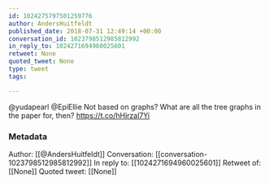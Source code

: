 ```yaml
---
id: 1024275797501259776
author: AndersHuitfeldt
published_date: 2018-07-31 12:49:14 +00:00
conversation_id: 1023798512985812992
in_reply_to: 1024271694960025601
retweet: None
quoted_tweet: None
type: tweet
tags:

---
```


@yudapearl @EpiEllie Not based on graphs? What are all the tree graphs in the paper for, then? https://t.co/hHjrzal7Yi

### Metadata

Author: [[@AndersHuitfeldt]]
Conversation: [[conversation-1023798512985812992]]
In reply to: [[1024271694960025601]]
Retweet of: [[None]]
Quoted tweet: [[None]]
